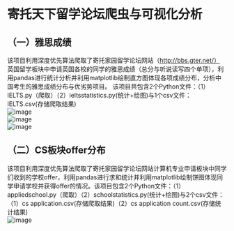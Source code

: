 # 寄托天下留学论坛爬虫与可视化分析
## （一）雅思成绩  
该项目利用深度优先算法爬取了寄托家园留学论坛网站（http://bbs.gter.net/） 英国留学板块中申请英国各校的同学的雅思成绩（总分与听说读写四个单项），利用pandas进行统计分析并利用matplotlib绘制直方图体现各项成绩分布，分析中国考生的雅思成绩分布与优劣势项目。
该项目共包含2个Python文件：（1）IELTS.py（爬取）（2）ieltsstatistics.py(统计+绘图)与1个csv文件：IELTS.csv(存储爬取结果)  
![image](https://github.com/Karenlyw/Website-Crawler-/blob/master/IELTS/IELTSoverall.png)  
![image](https://github.com/Karenlyw/Website-Crawler-/blob/master/IELTS/IELTS%EF%BC%88Reading%20and%20Listening%EF%BC%89.png)  
![image](https://github.com/Karenlyw/Website-Crawler-/blob/master/IELTS/IELTS%EF%BC%88Speaking%20and%20Writing%EF%BC%89.png)  
## （二）CS板块offer分布
该项目利用深度优先算法爬取了寄托家园留学论坛网站计算机专业申请板块中同学们收到的学校offer，利用pandas进行求和统计并利用matplotlib绘制饼图体现同学申请学校并获得offer的情况。该项目包含2个Python文件：（1）appliedschool.py（爬取）（2）schoolstatistics.py(统计+绘图)与2个csv文件：（1）cs application.csv(存储爬取结果)（2）cs application count.csv(存储统计结果)  
![image](https://github.com/Karenlyw/Website-Crawler-/blob/master/School/school%20statistics.png)
